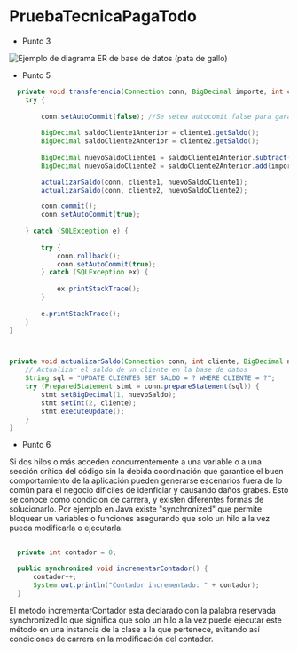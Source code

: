# PruebaTecnicaPagaTodo


* Punto 3

![Ejemplo de diagrama ER de base de datos (pata de gallo)](https://user-images.githubusercontent.com/39011208/232488033-2cf21947-aafc-452e-ae1f-87ef2ec9faee.png)

* Punto 5

```java
  private void transferencia(Connection conn, BigDecimal importe, int cliente1, int cliente2) {
    try {
        
        conn.setAutoCommit(false); //Se setea autocomit false para garantizar que no se realize el commit automaticamente si se genera algun error.
        
        BigDecimal saldoCliente1Anterior = cliente1.getSaldo();
        BigDecimal saldoCliente2Anterior = cliente2.getSaldo();
        
        BigDecimal nuevoSaldoCliente1 = saldoCliente1Anterior.subtract(importe);
        BigDecimal nuevoSaldoCliente2 = saldoCliente2Anterior.add(importe);

        actualizarSaldo(conn, cliente1, nuevoSaldoCliente1);
        actualizarSaldo(conn, cliente2, nuevoSaldoCliente2);

        conn.commit();
        conn.setAutoCommit(true);
        
    } catch (SQLException e) {
        
        try {
            conn.rollback();
            conn.setAutoCommit(true);
        } catch (SQLException ex) {
            
            ex.printStackTrace();
        }
        
        e.printStackTrace();
    }
}



private void actualizarSaldo(Connection conn, int cliente, BigDecimal nuevoSaldo) throws SQLException {
    // Actualizar el saldo de un cliente en la base de datos
    String sql = "UPDATE CLIENTES SET SALDO = ? WHERE CLIENTE = ?";
    try (PreparedStatement stmt = conn.prepareStatement(sql)) {
        stmt.setBigDecimal(1, nuevoSaldo);
        stmt.setInt(2, cliente);
        stmt.executeUpdate();
    }
}
```

* Punto 6

Si dos hilos o más acceden concurrentemente a una variable o a una sección crítica del código sin la debida coordinación que garantice el buen comportamiento de la aplicación pueden generarse escenarios fuera de lo común para el negocio dificiles de idenficiar y causando daños grabes. Esto se conoce como condicion de carrera, y existen diferentes formas de solucionarlo. Por ejemplo en Java existe "synchronized" que permite bloquear un variables o funciones asegurando que solo un hilo a la vez pueda modificarla o ejecutarla.

```java
  
  private int contador = 0;

  public synchronized void incrementarContador() {
      contador++;
      System.out.println("Contador incrementado: " + contador);
  }

```
El metodo incrementarContador esta declarado con la palabra reservada synchronized  lo que significa que solo un hilo a la vez puede ejecutar este método en una instancia de la clase a la que pertenece, evitando así condiciones de carrera en la modificación del contador.

